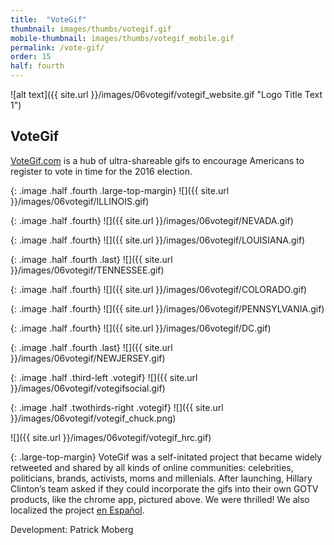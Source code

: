 ```yaml
---
title:  "VoteGif"
thumbnail: images/thumbs/votegif.gif
mobile-thumbnail: images/thumbs/votegif_mobile.gif
permalink: /vote-gif/
order: 15
half: fourth
---
```


![alt text]({{ site.url }}/images/06votegif/votegif_website.gif "Logo Title Text 1")

## **VoteGif**
[VoteGif.com](http://votegif.com) is a hub of ultra-shareable gifs to encourage Americans to register to vote in time for the 2016 election.


{: .image .half .fourth .large-top-margin}
![]({{ site.url }}/images/06votegif/ILLINOIS.gif)

{: .image .half .fourth}
![]({{ site.url }}/images/06votegif/NEVADA.gif)

{: .image .half .fourth}
![]({{ site.url }}/images/06votegif/LOUISIANA.gif)

{: .image .half .fourth .last}
![]({{ site.url }}/images/06votegif/TENNESSEE.gif)

{: .image .half .fourth}
![]({{ site.url }}/images/06votegif/COLORADO.gif)

{: .image .half .fourth}
![]({{ site.url }}/images/06votegif/PENNSYLVANIA.gif)

{: .image .half .fourth}
![]({{ site.url }}/images/06votegif/DC.gif)

{: .image .half .fourth .last}
![]({{ site.url }}/images/06votegif/NEWJERSEY.gif)


{: .image .half .third-left .votegif}
![]({{ site.url }}/images/06votegif/votegifsocial.gif)

{: .image .half .twothirds-right .votegif}
![]({{ site.url }}/images/06votegif/votegif_chuck.png)

![]({{ site.url }}/images/06votegif/votegif_hrc.gif)


{: .large-top-margin}
VoteGif was a self-initated project that became widely retweeted and shared by all kinds of online communities: celebrities, politicians, brands, activists, moms and millenials. After launching, Hillary Clinton’s team asked if they could incorporate the gifs into their own GOTV products, like the chrome app, pictured above. We were thrilled! We also localized the project [en Español](http://votargif.com).

Development: Patrick Moberg
